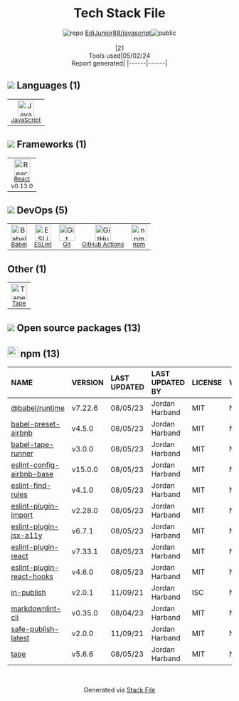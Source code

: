 <!--
&lt;--- Readme.md Snippet without images Start ---&gt;
## Tech Stack
EdiJunior88/javascript is built on the following main stack:

- [JavaScript](https://developer.mozilla.org/en-US/docs/Web/JavaScript) – Languages
- [React](https://reactjs.org/) – Javascript UI Libraries
- [Babel](http://babeljs.io/) – JavaScript Compilers
- [ESLint](http://eslint.org/) – Code Review
- [GitHub Actions](https://github.com/features/actions) – Continuous Integration

Full tech stack [here](/techstack.md)

&lt;--- Readme.md Snippet without images End ---&gt;

&lt;--- Readme.md Snippet with images Start ---&gt;
## Tech Stack
EdiJunior88/javascript is built on the following main stack:

- <img width='25' height='25' src='https://img.stackshare.io/service/1209/javascript.jpeg' alt='JavaScript'/> [JavaScript](https://developer.mozilla.org/en-US/docs/Web/JavaScript) – Languages
- <img width='25' height='25' src='https://img.stackshare.io/service/1020/OYIaJ1KK.png' alt='React'/> [React](https://reactjs.org/) – Javascript UI Libraries
- <img width='25' height='25' src='https://img.stackshare.io/service/2739/-1wfGjNw.png' alt='Babel'/> [Babel](http://babeljs.io/) – JavaScript Compilers
- <img width='25' height='25' src='https://img.stackshare.io/service/3337/Q4L7Jncy.jpg' alt='ESLint'/> [ESLint](http://eslint.org/) – Code Review
- <img width='25' height='25' src='https://img.stackshare.io/service/11563/actions.png' alt='GitHub Actions'/> [GitHub Actions](https://github.com/features/actions) – Continuous Integration

Full tech stack [here](/techstack.md)

&lt;--- Readme.md Snippet with images End ---&gt;
-->
<div align="center">

# Tech Stack File
![](https://img.stackshare.io/repo.svg "repo") [EdiJunior88/javascript](https://github.com/EdiJunior88/javascript)![](https://img.stackshare.io/public_badge.svg "public")
<br/><br/>
|21<br/>Tools used|05/02/24 <br/>Report generated|
|------|------|
</div>

## <img src='https://img.stackshare.io/languages.svg'/> Languages (1)
<table><tr>
  <td align='center'>
  <img width='36' height='36' src='https://img.stackshare.io/service/1209/javascript.jpeg' alt='JavaScript'>
  <br>
  <sub><a href="https://developer.mozilla.org/en-US/docs/Web/JavaScript">JavaScript</a></sub>
  <br>
  <sub></sub>
</td>

</tr>
</table>

## <img src='https://img.stackshare.io/frameworks.svg'/> Frameworks (1)
<table><tr>
  <td align='center'>
  <img width='36' height='36' src='https://img.stackshare.io/service/1020/OYIaJ1KK.png' alt='React'>
  <br>
  <sub><a href="https://reactjs.org/">React</a></sub>
  <br>
  <sub>v0.13.0</sub>
</td>

</tr>
</table>

## <img src='https://img.stackshare.io/devops.svg'/> DevOps (5)
<table><tr>
  <td align='center'>
  <img width='36' height='36' src='https://img.stackshare.io/service/2739/-1wfGjNw.png' alt='Babel'>
  <br>
  <sub><a href="http://babeljs.io/">Babel</a></sub>
  <br>
  <sub></sub>
</td>

<td align='center'>
  <img width='36' height='36' src='https://img.stackshare.io/service/3337/Q4L7Jncy.jpg' alt='ESLint'>
  <br>
  <sub><a href="http://eslint.org/">ESLint</a></sub>
  <br>
  <sub></sub>
</td>

<td align='center'>
  <img width='36' height='36' src='https://img.stackshare.io/service/1046/git.png' alt='Git'>
  <br>
  <sub><a href="http://git-scm.com/">Git</a></sub>
  <br>
  <sub></sub>
</td>

<td align='center'>
  <img width='36' height='36' src='https://img.stackshare.io/service/11563/actions.png' alt='GitHub Actions'>
  <br>
  <sub><a href="https://github.com/features/actions">GitHub Actions</a></sub>
  <br>
  <sub></sub>
</td>

<td align='center'>
  <img width='36' height='36' src='https://img.stackshare.io/service/1120/lejvzrnlpb308aftn31u.png' alt='npm'>
  <br>
  <sub><a href="https://www.npmjs.com/">npm</a></sub>
  <br>
  <sub></sub>
</td>

</tr>
</table>

## Other (1)
<table><tr>
  <td align='center'>
  <img width='36' height='36' src='https://img.stackshare.io/service/3722/lejvzrnlpb308aftn31u_normal.png' alt='Tape'>
  <br>
  <sub><a href="https://www.npmjs.com/package/tape">Tape</a></sub>
  <br>
  <sub></sub>
</td>

</tr>
</table>


## <img src='https://img.stackshare.io/group.svg' /> Open source packages (13)</h2>

## <img width='24' height='24' src='https://img.stackshare.io/service/1120/lejvzrnlpb308aftn31u.png'/> npm (13)

|NAME|VERSION|LAST UPDATED|LAST UPDATED BY|LICENSE|VULNERABILITIES|
|:------|:------|:------|:------|:------|:------|
|[@babel/runtime](https://www.npmjs.com/@babel/runtime)|v7.22.6|08/05/23|Jordan Harband |MIT|N/A|
|[babel-preset-airbnb](https://www.npmjs.com/babel-preset-airbnb)|v4.5.0|08/05/23|Jordan Harband |MIT|N/A|
|[babel-tape-runner](https://www.npmjs.com/babel-tape-runner)|v3.0.0|08/05/23|Jordan Harband |MIT|N/A|
|[eslint-config-airbnb-base](https://www.npmjs.com/eslint-config-airbnb-base)|v15.0.0|08/05/23|Jordan Harband |MIT|N/A|
|[eslint-find-rules](https://www.npmjs.com/eslint-find-rules)|v4.1.0|08/05/23|Jordan Harband |MIT|N/A|
|[eslint-plugin-import](https://www.npmjs.com/eslint-plugin-import)|v2.28.0|08/05/23|Jordan Harband |MIT|N/A|
|[eslint-plugin-jsx-a11y](https://www.npmjs.com/eslint-plugin-jsx-a11y)|v6.7.1|08/05/23|Jordan Harband |MIT|N/A|
|[eslint-plugin-react](https://www.npmjs.com/eslint-plugin-react)|v7.33.1|08/05/23|Jordan Harband |MIT|N/A|
|[eslint-plugin-react-hooks](https://www.npmjs.com/eslint-plugin-react-hooks)|v4.6.0|08/05/23|Jordan Harband |MIT|N/A|
|[in-publish](https://www.npmjs.com/in-publish)|v2.0.1|11/09/21|Jordan Harband |ISC|N/A|
|[markdownlint-cli](https://www.npmjs.com/markdownlint-cli)|v0.35.0|08/04/23|Jordan Harband |MIT|N/A|
|[safe-publish-latest](https://www.npmjs.com/safe-publish-latest)|v2.0.0|11/09/21|Jordan Harband |MIT|N/A|
|[tape](https://www.npmjs.com/tape)|v5.6.6|08/05/23|Jordan Harband |MIT|N/A|

<br/>
<div align='center'>

Generated via [Stack File](https://github.com/marketplace/stack-file)
